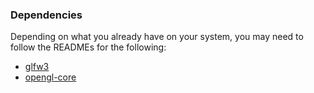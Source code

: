 ### Dependencies

Depending on what you already have on your system,
you may need to follow the READMEs for the following:

- [glfw3](https://github.com/nilium/ruby-glfw3)
- [opengl-core](https://github.com/nilium/opengl-core)

